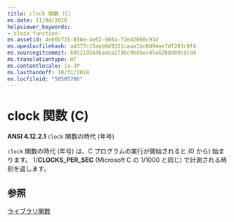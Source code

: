 ```yaml
---
title: clock 関数 (C)
ms.date: 11/04/2016
helpviewer_keywords:
- clock function
ms.assetid: 4e66b721-850e-4e62-906a-72e42060c93d
ms.openlocfilehash: ad377c15aeb0d9331caaa1bc0d94ee7df203c9f4
ms.sourcegitcommit: 6052185696adca270bc9bdbec45a626dd89cdcdd
ms.translationtype: HT
ms.contentlocale: ja-JP
ms.lasthandoff: 10/31/2018
ms.locfileid: "50505706"
---
```

# <a name="clock-function-c"></a>clock 関数 (C)

**ANSI 4.12.2.1** `clock` 関数の時代 (年号)

`clock` 関数の時代 (年号) は、C プログラムの実行が開始されると (0 から) 始まります。 1/**CLOCKS_PER_SEC** (Microsoft C の 1/1000 と同じ) で計測される時刻を返します。

## <a name="see-also"></a>参照

[ライブラリ関数](../c-language/library-functions.md)